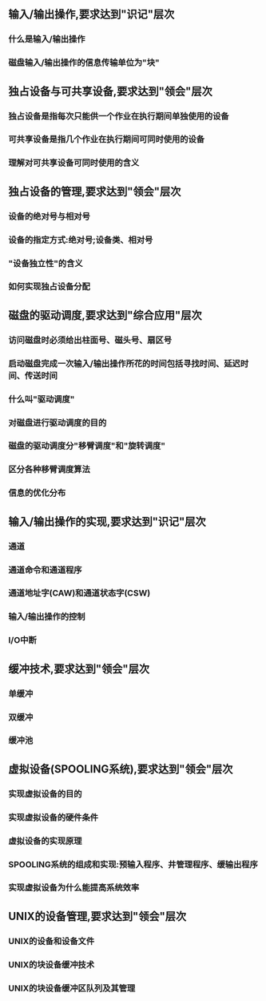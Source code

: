 ## 输入/输出操作,要求达到"识记"层次
### 什么是输入/输出操作
### 磁盘输入/输出操作的信息传输单位为"块"
## 独占设备与可共享设备,要求达到"领会"层次
### 独占设备是指每次只能供一个作业在执行期间单独使用的设备
### 可共享设备是指几个作业在执行期间可同时使用的设备
### 理解对可共享设备可同时使用的含义
## 独占设备的管理,要求达到"领会"层次
### 设备的绝对号与相对号
### 设备的指定方式:绝对号;设备类、相对号
### "设备独立性"的含义
### 如何实现独占设备分配
## 磁盘的驱动调度,要求达到"综合应用"层次
### 访问磁盘时必须给出柱面号、磁头号、扇区号
### 启动磁盘完成一次输入/输出操作所花的时间包括寻找时间、延迟时间、传送时间
### 什么叫"驱动调度"
### 对磁盘进行驱动调度的目的
### 磁盘的驱动调度分"移臂调度"和"旋转调度"
### 区分各种移臂调度算法
### 信息的优化分布
## 输入/输出操作的实现,要求达到"识记"层次
### 通道
### 通道命令和通道程序
### 通道地址字(CAW)和通道状态字(CSW)
### 输入/输出操作的控制
### I/O中断
## 缓冲技术,要求达到"领会"层次
### 单缓冲
### 双缓冲
### 缓冲池
## 虚拟设备(SPOOLING系统),要求达到"领会"层次
### 实现虚拟设备的目的
### 实现虚拟设备的硬件条件
### 虚拟设备的实现原理
### SPOOLING系统的组成和实现:预输入程序、井管理程序、缓输出程序
### 实现虚拟设备为什么能提高系统效率
## UNIX的设备管理,要求达到"领会"层次
### UNIX的设备和设备文件
### UNIX的块设备缓冲技术
### UNIX的块设备缓冲区队列及其管理